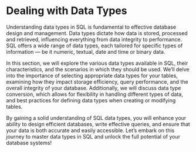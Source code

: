 # Dealing with Data Types

Understanding data types in SQL is fundamental to effective database design and management. Data types dictate how data is stored, processed and retrieved, influencing everything from data integrity to performance. SQL offers a wide range of data types, each tailored for specific types of information — be it numeric, textual, date and time or binary data.

In this section, we will explore the various data types available in SQL, their characteristics, and the scenarios in which they should be used. We’ll delve into the importance of selecting appropriate data types for your tables, examining how they impact storage efficiency, query performance, and the overall integrity of your database. Additionally, we will discuss data type conversion, which allows for flexibility in handling different types of data, and best practices for defining data types when creating or modifying tables.

By gaining a solid understanding of SQL data types, you will enhance your ability to design efficient databases, write effective queries, and ensure that your data is both accurate and easily accessible. Let’s embark on this journey to master data types in SQL and unlock the full potential of your database systems!